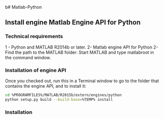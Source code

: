 b# Matlab-Python

## Install engine Matlab Engine API for Python

### Technical requirements
 1 - Python and MATLAB R2014b or later.
 2-  Matlab engine API for Python 
 2-  Find the path to the MATLAB folder: Start MATLAB and type matlabroot in the command window. 
 

### Installation of engine API


Once you checked out, run this in a Terminal window to go to the folder that contains the engine API,
and to install it:

```bash
cd %PROGRAMFILES%/MATLAB/R2015b/extern/engines/python
python setup.py build --build-base=%TEMP% install
```

### Installation 

